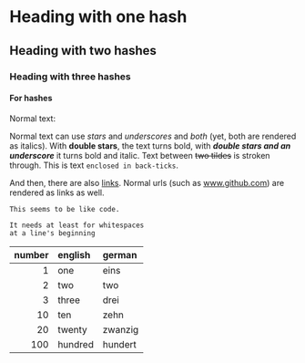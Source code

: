 # Heading with one hash

## Heading with two hashes

### Heading with three hashes

#### For hashes

Normal text:

Normal text can use *stars* and _underscores_ and *_both_* (yet, both are rendered as italics).
With **double stars**, the text turns bold, with **_double stars and an underscore_** it turns bold and italic.
Text between ~~two tildes~~ is stroken through. This is text `enclosed in back-ticks`.

And then, there are also [links](https://raw.githubusercontent.com/ReneNyffenegger/about-README.md/master/README.md).
Normal urls (such as www.github.com) are rendered as links as well.

    This seems to be like code.

    It needs at least for whitespaces
    at a line's beginning

|number|english|german |
|-----:|:------|:------|
|     1|one    |eins   |
|     2|two    |two    |
|     3|three  |drei   |
|    10|ten    |zehn   |
|    20|twenty |zwanzig|
|   100|hundred|hundert|
